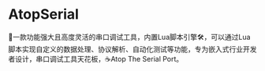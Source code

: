 # AtopSerial
📢一款功能强大且高度灵活的串口调试工具，内置Lua脚本引擎🛠️，可以通过Lua脚本实现自定义的数据处理、协议解析、自动化测试等功能，专为嵌入式行业开发者设计，串口调试工具天花板，☕Atop The Serial Port。
